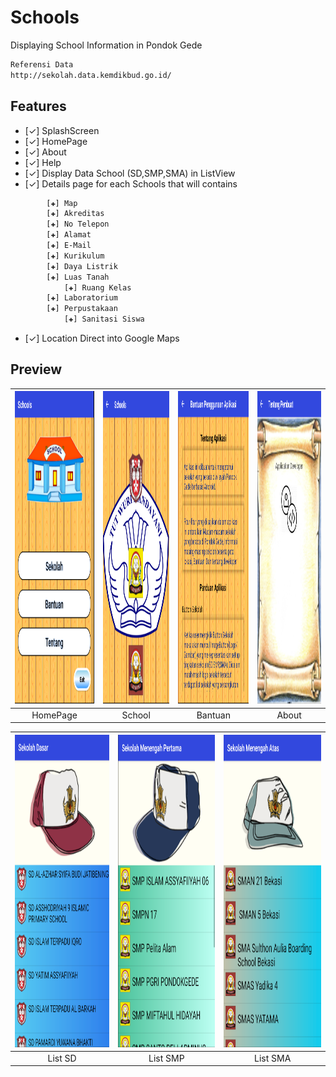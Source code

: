 # Schools
Displaying School Information in Pondok Gede

```bash
Referensi Data
http://sekolah.data.kemdikbud.go.id/
```

## Features

- [✓] SplashScreen
- [✓] HomePage
- [✓] About
- [✓] Help
- [✓] Display Data School (SD,SMP,SMA) in ListView
- [✓] Details page for each Schools that will contains
```bash
		[✚] Map
		[✚] Akreditas
		[✚] No Telepon
		[✚] Alamat
		[✚] E-Mail
		[✚] Kurikulum
		[✚] Daya Listrik
		[✚] Luas Tanah
    		[✚] Ruang Kelas
		[✚] Laboratorium
		[✚] Perpustakaan
    		[✚] Sanitasi Siswa
```
- [✓] Location Direct into Google Maps


## Preview
|<img src="https://raw.githubusercontent.com/PwS/Schools/master/HomePage.PNG" alt="HomePage" width="300px" height="500px" />|<img src="https://raw.githubusercontent.com/PwS/Schools/master/Schools.PNG" alt="School" width="300px" height="500px" />|<img src="https://raw.githubusercontent.com/PwS/Schools/master/Bantuan.PNG" alt="Bantuan" width="300px" height="500px" />|<img src="https://raw.githubusercontent.com/PwS/Schools/master/About.PNG" alt="About" width="300px" height="500px" />|
|:---:|:---:|:---:|:---:|
|HomePage|School|Bantuan|About|

|<img src="https://raw.githubusercontent.com/PwS/Schools/master/List%20SD.PNG" alt="ListSD" width="300px" height="500px" />|<img src="https://raw.githubusercontent.com/PwS/Schools/master/List%20SMP.PNG" alt="ListSMP" width="300px" height="500px" />|<img src="https://raw.githubusercontent.com/PwS/Schools/master/List%20SMA.PNG" alt="ListSMA" width="300px" height="500px" />
|:---:|:---:|:---:|
|List SD|List SMP|List SMA
